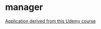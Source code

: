 # manager
[Application derived from this Udemy course](https://www.udemy.com/the-complete-react-native-and-redux-course/)

